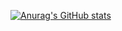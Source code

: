 [![Anurag's GitHub stats](https://github-readme-stats.vercel.app/api?username=BUka228)](https://github.com/anuraghazra/github-readme-stats)
